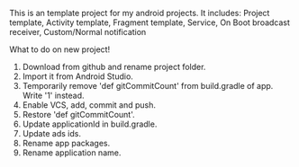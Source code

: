 This is an template project for my android projects.
It includes:
    Project template,
    Activity template,
    Fragment template,
    Service,
    On Boot broadcast receiver,
    Custom/Normal notification
    
What to do on new project!
1. Download from github and rename project folder.
2. Import it from Android Studio.
3. Temporarily remove 'def gitCommitCount' from build.gradle of app. Write '1' instead.
4. Enable VCS, add, commit and push.
5. Restore 'def gitCommitCount'.
6. Update applicationId in build.gradle.
7. Update ads ids.
8. Rename app packages.
9. Rename application name.